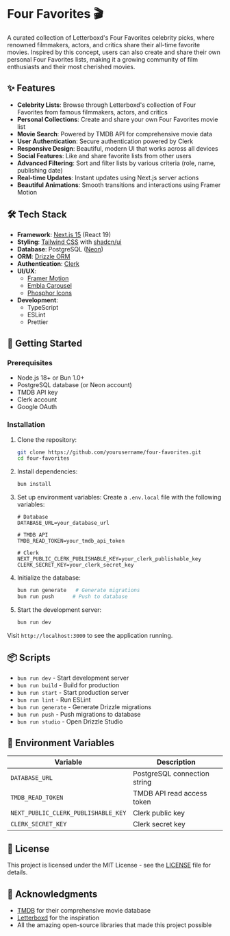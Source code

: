 # Four Favorites 🎬

A curated collection of Letterboxd's Four Favorites celebrity picks, where
renowned filmmakers, actors, and critics share their all-time favorite movies.
Inspired by this concept, users can also create and share their own personal
Four Favorites lists, making it a growing community of film enthusiasts and
their most cherished movies.

## ✨ Features

- **Celebrity Lists**: Browse through Letterboxd's collection of Four Favorites
  from famous filmmakers, actors, and critics
- **Personal Collections**: Create and share your own Four Favorites movie list
- **Movie Search**: Powered by TMDB API for comprehensive movie data
- **User Authentication**: Secure authentication powered by Clerk
- **Responsive Design**: Beautiful, modern UI that works across all devices
- **Social Features**: Like and share favorite lists from other users
- **Advanced Filtering**: Sort and filter lists by various criteria (role, name,
  publishing date)
- **Real-time Updates**: Instant updates using Next.js server actions
- **Beautiful Animations**: Smooth transitions and interactions using Framer
  Motion

## 🛠️ Tech Stack

- **Framework**: [Next.js 15](https://nextjs.org/) (React 19)
- **Styling**: [Tailwind CSS](https://tailwindcss.com/) with
  [shadcn/ui](https://ui.shadcn.com/)
- **Database**: PostgreSQL ([Neon](https://neon.tech/))
- **ORM**: [Drizzle ORM](https://orm.drizzle.team/)
- **Authentication**: [Clerk](https://clerk.com/)
- **UI/UX**:
  - [Framer Motion](https://www.framer.com/motion/)
  - [Embla Carousel](https://www.embla-carousel.com/)
  - [Phosphor Icons](https://phosphoricons.com/)
- **Development**:
  - TypeScript
  - ESLint
  - Prettier

## 🚀 Getting Started

### Prerequisites

- Node.js 18+ or Bun 1.0+
- PostgreSQL database (or Neon account)
- TMDB API key
- Clerk account
- Google OAuth

### Installation

1. Clone the repository:

   ```bash
   git clone https://github.com/yourusername/four-favorites.git
   cd four-favorites
   ```

2. Install dependencies:

   ```bash
   bun install
   ```

3. Set up environment variables: Create a `.env.local` file with the following
   variables:

   ```env
   # Database
   DATABASE_URL=your_database_url

   # TMDB API
   TMDB_READ_TOKEN=your_tmdb_api_token

   # Clerk
   NEXT_PUBLIC_CLERK_PUBLISHABLE_KEY=your_clerk_publishable_key
   CLERK_SECRET_KEY=your_clerk_secret_key
   ```

4. Initialize the database:

   ```bash
   bun run generate   # Generate migrations
   bun run push      # Push to database
   ```

5. Start the development server:
   ```bash
   bun run dev
   ```

Visit `http://localhost:3000` to see the application running.

## 📦 Scripts

- `bun run dev` - Start development server
- `bun run build` - Build for production
- `bun run start` - Start production server
- `bun run lint` - Run ESLint
- `bun run generate` - Generate Drizzle migrations
- `bun run push` - Push migrations to database
- `bun run studio` - Open Drizzle Studio

## 🔑 Environment Variables

| Variable                            | Description                  |
| ----------------------------------- | ---------------------------- |
| `DATABASE_URL`                      | PostgreSQL connection string |
| `TMDB_READ_TOKEN`                   | TMDB API read access token   |
| `NEXT_PUBLIC_CLERK_PUBLISHABLE_KEY` | Clerk public key             |
| `CLERK_SECRET_KEY`                  | Clerk secret key             |

## 📝 License

This project is licensed under the MIT License - see the [LICENSE](LICENSE) file
for details.

## 🙏 Acknowledgments

- [TMDB](https://www.themoviedb.org/) for their comprehensive movie database
- [Letterboxd](https://letterboxd.com/) for the inspiration
- All the amazing open-source libraries that made this project possible
